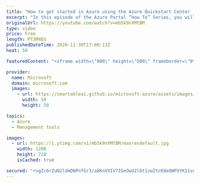 ```yaml
---
title: "How to get started in Azure using the Azure Quickstart Center | Azure Portal Series"
excerpt: "In this episode of the Azure Portal “How To” Series, you will learn how to get started with your first project in #Azure using the Azure Quickstart Center.   Try out these features in the Azure portal: https://portal.azure.com  Keep connected on Twitter: https://twitter.com/AzurePortal  And make sure"
originalUrl: https://youtube.com/watch?v=mb5k9nXMtBM
type: video
price: Free
length: PT3M48S
publishedDateTime: 2020-11-30T17:00:13Z
heat: 50

featuredContent: "<iframe width=\"800\" height=\"500\" frameborder=\"0\" src=\"https://www.youtube.com/embed/mb5k9nXMtBM\" allow=\"accelerometer; autoplay; encrypted-media; gyroscope; picture-in-picture\" allowfullscreen></iframe>"

provider:
  name: Microsoft
  domain: microsoft.com
  images:
    - url: https://smartableai.github.io/microsoft-azure/assets/images/organizations/microsoft.com-50x50.jpg
      width: 50
      height: 50

topics:
  - Azure
  - Management tools

images:
  - url: https://i.ytimg.com/vi/mb5k9nXMtBM/maxresdefault.jpg
    width: 1280
    height: 720
    isCached: true

secured: "rvgZc6rZuN2ldmDNPnfGr3/a8KnVXIV7IGeOwU2lbt1zwZtcK0eOWPXYKS1vexv757lQeoX6I76sJr35a5qSmVt+2OaXJSQgdBDzmRKUCE2kdRI271PT6/7pMMnxqA0ytNPpzoLRUU6uX7c86pkqb1UrHNT4N+QBm4wbO7hPiYbf9o/xIkrr0fo2ZZeeoNGYZGKPIJFzWcR73yVpNVicmOWkoK0VeRoC7pTc+z5Pzt+y+kgsd89aheWHVE3AzTnEcUJKz5JDZmOS43STz/4RlsFzO3ylLJWywaXHRQIrbIB6Lonz2zAC94ail2uo2LR4t4nez64Ak/UpU0A5uZI3kpMv+BgRRTdOLPR9zdtDyR2vBS0IElExw5VfpL96XSsLmjjCNcEvM18juBAf9bg20TzG8hWXRcfroqVDleUcZAA=;t2lymw6t5u/C99eOPmsynA=="
---
```


